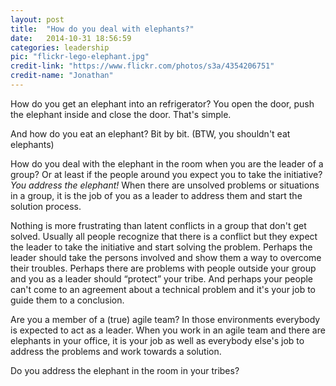 ```yaml
---
layout: post
title:  "How do you deal with elephants?"
date:   2014-10-31 18:56:59
categories: leadership
pic: "flickr-lego-elephant.jpg"
credit-link: "https://www.flickr.com/photos/s3a/4354206751"
credit-name: "Jonathan"
---
```


How do you get an elephant into an refrigerator? You open the door, push the elephant inside and close the door. That's simple.

And how do you eat an elephant? Bit by bit. (BTW, you shouldn't eat elephants)

How do you deal with the elephant in the room when you are the leader of a group? Or at least if the people around you expect you to take the initiative? *You address the elephant!* When there are unsolved problems or situations in a group, it is the job of you as a leader to address them and start the solution process. 

Nothing is more frustrating than latent conflicts in a group that don't get solved. Usually all people recognize that there is a conflict but they expect the leader to take the initiative and start solving the problem. Perhaps the leader should take the persons involved and show them a way to overcome their troubles. Perhaps there are problems with people outside your group and you as a leader should “protect” your tribe. And perhaps your people can't come to an agreement about a technical problem and it's your job to guide them to a conclusion.

Are you a member of a (true) agile team? In those environments everybody is expected to act as a leader. When you work in an agile team and there are elephants in your office, it is your job as well as everybody else's job to address the problems and work towards a solution.

Do you address the elephant in the room in your tribes?
